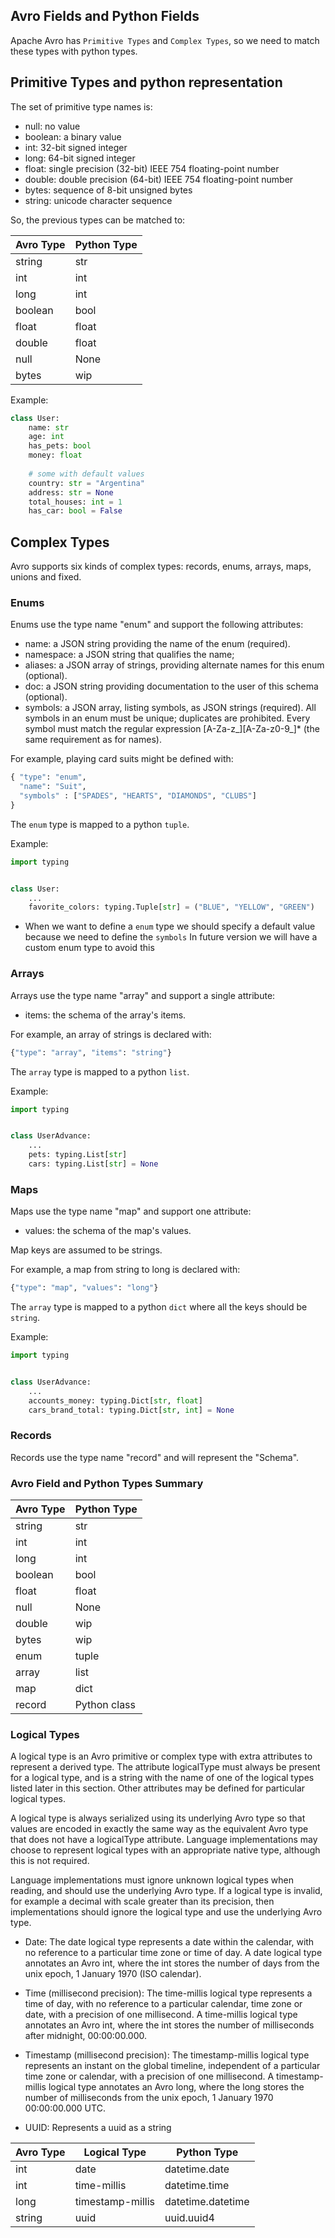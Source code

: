 ## Avro Fields and Python Fields

Apache Avro has `Primitive Types` and `Complex Types`, so we need to match these types with python types.

## Primitive Types and python representation

The set of primitive type names is:

* null: no value
* boolean: a binary value
* int: 32-bit signed integer
* long: 64-bit signed integer
* float: single precision (32-bit) IEEE 754 floating-point number
* double: double precision (64-bit) IEEE 754 floating-point number
* bytes: sequence of 8-bit unsigned bytes
* string: unicode character sequence

So, the previous types can be matched to:

| Avro Type | Python Type |
|-----------|-------------|
| string    |     str     |
| int       |     int     |
| long      |     int     |
| boolean   |     bool    |
| float     |     float   |
| double    |     float   |
| null      |     None    |
| bytes     |     wip     |

Example:

```python
class User:
    name: str
    age: int
    has_pets: bool
    money: float
    
    # some with default values
    country: str = "Argentina"
    address: str = None
    total_houses: int = 1
    has_car: bool = False
```


## Complex Types

Avro supports six kinds of complex types: records, enums, arrays, maps, unions and fixed.

### Enums

Enums use the type name "enum" and support the following attributes:

* name: a JSON string providing the name of the enum (required).
* namespace: a JSON string that qualifies the name;
* aliases: a JSON array of strings, providing alternate names for this enum (optional).
* doc: a JSON string providing documentation to the user of this schema (optional).
* symbols: a JSON array, listing symbols, as JSON strings (required). All symbols in an enum must be unique; duplicates are prohibited. Every symbol must match the regular expression [A-Za-z_][A-Za-z0-9_]* (the same requirement as for names).

For example, playing card suits might be defined with:

```python
{ "type": "enum",
  "name": "Suit",
  "symbols" : ["SPADES", "HEARTS", "DIAMONDS", "CLUBS"]
}
```

The `enum` type is mapped to a python `tuple`.

Example:

```python
import typing


class User:
    ...
    favorite_colors: typing.Tuple[str] = ("BLUE", "YELLOW", "GREEN")
```

* When we want to define a `enum` type we should specify a default value because we need to define the `symbols`
  In future version we will have a custom enum type to avoid this

### Arrays

Arrays use the type name "array" and support a single attribute:

* items: the schema of the array's items.

For example, an array of strings is declared with:

```python
{"type": "array", "items": "string"}
```

The `array` type is mapped to a python `list`.

Example:

```python
import typing


class UserAdvance:
    ...
    pets: typing.List[str]
    cars: typing.List[str] = None
```

### Maps

Maps use the type name "map" and support one attribute:

* values: the schema of the map's values.

Map keys are assumed to be strings.

For example, a map from string to long is declared with:

```python
{"type": "map", "values": "long"}
```

The `array` type is mapped to a python `dict` where all the keys should be `string`.

Example:

```python
import typing


class UserAdvance:
    ...
    accounts_money: typing.Dict[str, float]
    cars_brand_total: typing.Dict[str, int] = None
```

### Records

Records use the type name "record" and will represent the "Schema".


### Avro Field and Python Types Summary

| Avro Type | Python Type |
|-----------|-------------|
| string    |     str     |
| int       |     int     |
| long      |     int     |
| boolean   |     bool    |
| float     |     float   |
| null      |     None    |
| double    |     wip     |
| bytes     |     wip     |
| enum      |     tuple   |
| array     |     list    |
| map       |     dict    |
| record    | Python class|

### Logical Types

A logical type is an Avro primitive or complex type with extra attributes to represent a derived type. The attribute logicalType must always be present for a logical type, and is a string with the name of one of the logical types listed later in this section. Other attributes may be defined for particular logical types.

A logical type is always serialized using its underlying Avro type so that values are encoded in exactly the same way as the equivalent Avro type that does not have a logicalType attribute. Language implementations may choose to represent logical types with an appropriate native type, although this is not required.

Language implementations must ignore unknown logical types when reading, and should use the underlying Avro type. If a logical type is invalid, for example a decimal with scale greater than its precision, then implementations should ignore the logical type and use the underlying Avro type.

* Date: The date logical type represents a date within the calendar, with no reference to a particular time zone or time of day. A date logical type annotates an Avro int, where the int stores the number of days from the unix epoch, 1 January 1970 (ISO calendar).

* Time (millisecond precision): The time-millis logical type represents a time of day, with no reference to a particular calendar, time zone or date, with a precision of one millisecond. A time-millis logical type annotates an Avro int, where the int stores the number of milliseconds after midnight, 00:00:00.000.

* Timestamp (millisecond precision): The timestamp-millis logical type represents an instant on the global timeline, independent of a particular time zone or calendar, with a precision of one millisecond. A timestamp-millis logical type annotates an Avro long, where the long stores the number of milliseconds from the unix epoch, 1 January 1970 00:00:00.000 UTC.

* UUID: Represents a uuid as a string

| Avro Type | Logical Type |Python Type |
|-----------|--------------|-------------|
| int       |  date        | datetime.date
| int       |  time-millis | datetime.time     |
| long      |  timestamp-millis | datetime.datetime |
| string    |  uuid        | uuid.uuid4 |
